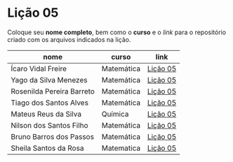 # Lição 05

Coloque seu **nome completo**, bem como o **curso** e o _link_ para o repositório criado com os arquivos indicados na lição.

nome | curso | link
---- |------ | -----
Ícaro Vidal Freire | Matemática | [Lição 05](https://github.com/icaro-freire/licao_05)
Yago da Silva Menezes | Matemática | [Lição 05](https://github.com/yago-menezes/licao_05)
Rosenilda Pereira Barreto|Matemática|[Lição 05](https://github.com/Rosenilda-Barreto/licao_05)
Tiago dos Santos Alves | Matemática | [Lição 05](https://github.com/Tiago2332/licao_05)
Mateus Reus da Silva | Química | [Lição 05](https://github.com/Mateusreisdasilva/licao_05)
Nilson dos Santos Filho | Matemática | [Lição 05](https://github.com/Nison-dos-Satos-Filho/Licao_05)
Bruno Barros dos Passos | Matemática | [Lição 05](https://github.com/brunnoobarros/licao_05)
Sheila Santos da Rosa | Matematica | [Lição 05](https://github.com/SheilaRosa/licao_05) 
